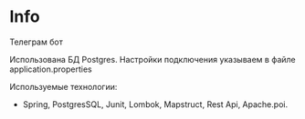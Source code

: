 # Info

Телеграм бот

Использована БД Postgres. Настройки подключения указываем
в файле application.properties


Используемые технологии:
- Spring, PostgresSQL, Junit, Lombok, Mapstruct, Rest Api, Apache.poi.












